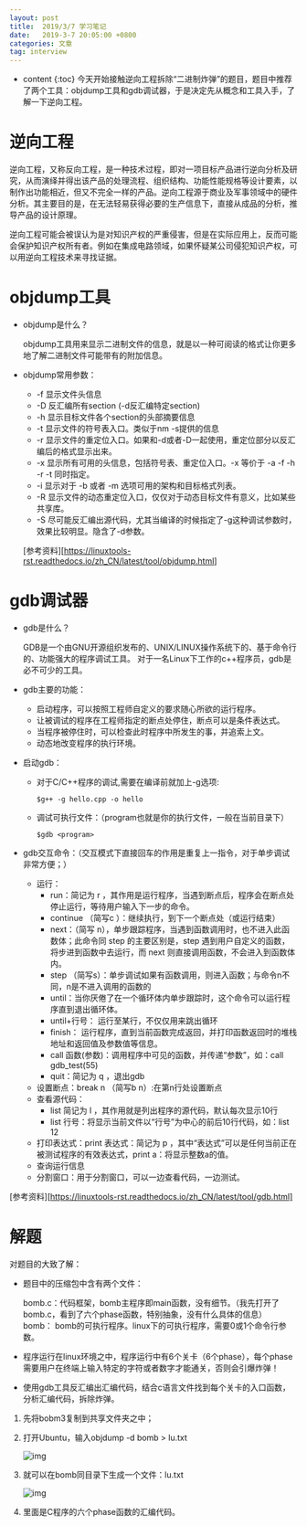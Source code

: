 ```yaml
---
layout: post
title:  2019/3/7 学习笔记
date:   2019-3-7 20:05:00 +0800
categories: 文章
tag: interview
---
```


* content
{:toc}
​	今天开始接触逆向工程拆除“二进制炸弹”的题目，题目中推荐了两个工具：objdump工具和gdb调试器，于是决定先从概念和工具入手，了解一下逆向工程。

# 逆向工程

​	逆向工程，又称反向工程，是一种技术过程，即对一项目标产品进行逆向分析及研究，从而演绎并得出该产品的处理流程、组织结构、功能性能规格等设计要素，以制作出功能相近，但又不完全一样的产品。逆向工程源于商业及军事领域中的硬件分析。其主要目的是，在无法轻易获得必要的生产信息下，直接从成品的分析，推导产品的设计原理。

​	逆向工程可能会被误认为是对知识产权的严重侵害，但是在实际应用上，反而可能会保护知识产权所有者。例如在集成电路领域，如果怀疑某公司侵犯知识产权，可以用逆向工程技术来寻找证据。

# objdump工具

- objdump是什么？

  objdump工具用来显示二进制文件的信息，就是以一种可阅读的格式让你更多地了解二进制文件可能带有的附加信息。

- objdump常用参数：

  - -f 显示文件头信息
  - -D 反汇编所有section (-d反汇编特定section)
  - -h 显示目标文件各个section的头部摘要信息
  - -t 显示文件的符号表入口。类似于nm -s提供的信息
  - -r 显示文件的重定位入口。如果和-d或者-D一起使用，重定位部分以反汇编后的格式显示出来。
  - -x 显示所有可用的头信息，包括符号表、重定位入口。-x 等价于 -a -f -h -r -t 同时指定。
  - -i 显示对于 -b 或者 -m 选项可用的架构和目标格式列表。
  - -R 显示文件的动态重定位入口，仅仅对于动态目标文件有意义，比如某些共享库。
  - -S 尽可能反汇编出源代码，尤其当编译的时候指定了-g这种调试参数时，效果比较明显。隐含了-d参数。

  [参考资料][https://linuxtools-rst.readthedocs.io/zh_CN/latest/tool/objdump.html]

# gdb调试器

- gdb是什么？

  GDB是一个由GNU开源组织发布的、UNIX/LINUX操作系统下的、基于命令行的、功能强大的程序调试工具。 对于一名Linux下工作的c++程序员，gdb是必不可少的工具。

- gdb主要的功能：

  - 启动程序，可以按照工程师自定义的要求随心所欲的运行程序。
  - 让被调试的程序在工程师指定的断点处停住，断点可以是条件表达式。
  - 当程序被停住时，可以检查此时程序中所发生的事，并追索上文。
  - 动态地改变程序的执行环境。

- 启动gdb：

  - 对于C/C++程序的调试,需要在编译前就加上-g选项:

    ~~~
    $g++ -g hello.cpp -o hello
    ~~~

  - 调试可执行文件：（program也就是你的执行文件，一般在当前目录下）

    ~~~
    $gdb <program>
    ~~~

- gdb交互命令：（交互模式下直接回车的作用是重复上一指令，对于单步调试非常方便；）
  - 运行：
    - run：简记为 r ，其作用是运行程序，当遇到断点后，程序会在断点处停止运行，等待用户输入下一步的命令。
    - continue （简写c ）：继续执行，到下一个断点处（或运行结束）
    - next：（简写 n），单步跟踪程序，当遇到函数调用时，也不进入此函数体；此命令同 step 的主要区别是，step 遇到用户自定义的函数，将步进到函数中去运行，而 next 则直接调用函数，不会进入到函数体内。
    - step （简写s）：单步调试如果有函数调用，则进入函数；与命令n不同，n是不进入调用的函数的
    - until：当你厌倦了在一个循环体内单步跟踪时，这个命令可以运行程序直到退出循环体。
    - until+行号： 运行至某行，不仅仅用来跳出循环
    - finish： 运行程序，直到当前函数完成返回，并打印函数返回时的堆栈地址和返回值及参数值等信息。
    - call 函数(参数)：调用程序中可见的函数，并传递“参数”，如：call gdb_test(55)
    - quit：简记为 q ，退出gdb
  - 设置断点：break n （简写b n）:在第n行处设置断点
  - 查看源代码：
    - list 简记为 l ，其作用就是列出程序的源代码，默认每次显示10行
    - list 行号：将显示当前文件以“行号”为中心的前后10行代码，如：list 12
  - 打印表达式：print 表达式：简记为 p ，其中“表达式”可以是任何当前正在被测试程序的有效表达式，print a：将显示整数a的值。
  - 查询运行信息
  - 分割窗口：用于分割窗口，可以一边查看代码，一边测试。

[参考资料][https://linuxtools-rst.readthedocs.io/zh_CN/latest/tool/gdb.html]

# 解题

对题目的大致了解：

- 题目中的压缩包中含有两个文件：

  bomb.c：代码框架，bomb主程序即main函数，没有细节。（我先打开了bomb.c，看到了六个phase函数，特别抽象，没有什么具体的信息）
  bomb： bomb的可执行程序。linux下的可执行程序，需要0或1个命令行参数。

- 程序运行在linux环境之中，程序运行中有6个关卡（6个phase），每个phase需要用户在终端上输入特定的字符或者数字才能通关，否则会引爆炸弹！

- 使用gdb工具反汇编出汇编代码，结合c语言文件找到每个关卡的入口函数，分析汇编代码，拆除炸弹。

1. 先将bobm3复制到共享文件夹之中；

2. 打开Ubuntu，输入objdump -d bomb > lu.txt

   ![img](https://wxt.sinaimg.cn/thumb300/0066mMjily1g0ueqfwajuj30e104sweb.jpg?tags=%5B%5D)

3. 就可以在bomb同目录下生成一个文件：lu.txt

   ![img](https://wxt.sinaimg.cn/thumb300/0066mMjily1g0ueqfwt8hj309h071dfs.jpg?tags=%5B%5D)

4. 里面是C程序的六个phase函数的汇编代码。



